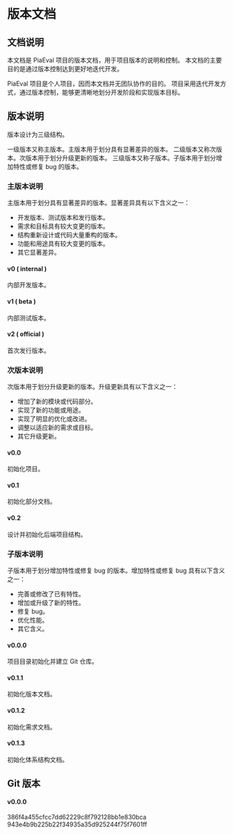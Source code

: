 # 版本文档

## 文档说明

本文档是 PiaEval 项目的版本文档，用于项目版本的说明和控制。
本文档的主要目的是通过版本控制达到更好地迭代开发。

PiaEval 项目是个人项目，因而本文档并无团队协作的目的。
项目采用迭代开发方式，通过版本控制，能够更清晰地划分开发阶段和实现版本目标。

## 版本说明

版本设计为三级结构。

一级版本又称主版本。主版本用于划分具有显著差异的版本。
二级版本又称次版本。次版本用于划分升级更新的版本。
三级版本又称子版本。子版本用于划分增加特性或修复 bug 的版本。

### 主版本说明

主版本用于划分具有显著差异的版本。显著差异具有以下含义之一：

- 开发版本、测试版本和发行版本。
- 需求和目标具有较大变更的版本。
- 结构重新设计或代码大量重构的版本。
- 功能和用途具有较大变更的版本。
- 其它显著差异。

#### v0 ( internal )

内部开发版本。

#### v1 ( beta )

内部测试版本。

#### v2 ( official )

首次发行版本。

### 次版本说明

次版本用于划分升级更新的版本。升级更新具有以下含义之一：

- 增加了新的模块或代码部分。
- 实现了新的功能或用途。
- 实现了明显的优化或改进。
- 调整以适应新的需求或目标。
- 其它升级更新。

#### v0.0

初始化项目。

#### v0.1

初始化部分文档。

#### v0.2

设计并初始化后端项目结构。

### 子版本说明

子版本用于划分增加特性或修复 bug 的版本。增加特性或修复 bug 具有以下含义之一：

- 完善或修改了已有特性。
- 增加或升级了新的特性。
- 修复 bug。
- 优化性能。
- 其它含义。

#### v0.0.0

项目目录初始化并建立 Git 仓库。

#### v0.1.1

初始化版本文档。

#### v0.1.2

初始化需求文档。

#### v0.1.3

初始化体系结构文档。

## Git 版本

#### v0.0.0

386f4a455cfcc7dd62229c8f792128bb1e830bca
943e4b9b225b22f34935a35d925244f75f7601ff